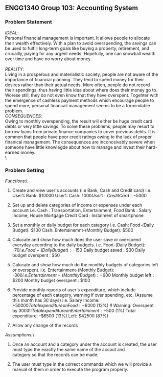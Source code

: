 ## ENGG1340 Group 103: Accounting System
### Problem Statement
*IDEAL*:\
Personal financial management is important. It allows people to allocate their wealth effectively. With a plan to avoid overspending, the savings can be used to fulfill long-term goals like buying a property, retirement, and crucailly, paying for any urgent needs. Hopefully, one can snowball wealth over time and have no worry about money. \
\
*REALITY*:\
Living in a prosperous and materialistic society, people are not aware of the importance of financial planning. They tend to spend money for their desires rather than their actual needs. More often, people do not record their spendings, thus having little idea about where does their money go to. Worese still, they do not even know that they have overspent. Togehter with the emergence of cashless payment methods which encourage people to spend more, personal financail management seems to be a formindable problem.
\
*CONSEQUENCES*:\
Owing to monthly overspending, the result will either be huge credit card debts or very little savings. To solve these problems, people may resort to borrow loans from private finance companies to cover previous debts. It is common that people have poor credit ratings owing to the lack of proper finanical management. The consequences are inconceivably severe when someone have little knowlegde about how to manage and invest their hard-earned money.\
\
### Problem Setting
*Functions*:\
  1. Create and view user's accounts (i.e Bank, Cash and Credit card)
                    i.e. User1: Bank: $10000
                         User1: Cash: $1000
                         User1: Credit Card: -$5000
  
  2. Set up and delete categories of income or expenses under each account 
                    i.e. Cash : Transportation, Entertainment, Food
                         Bank : Salary Income, House Mortgage
                         Credit Card : Instalment of smartphone
                                                                                  
  3. Set a monthly or daily budget for each category 
                    i.e. Cash: Food-(Daily Budget): $100
                         Cash: Entertainemnt-(Monthly Budget): $500
                                                           
  4. Calucate and show how much does the user save or overspend everyday according to the daily budgets.
                    i.e. Food-(Daily Budget): -$70       i.e. Food-(Daily Budget): -$150
                         Daily budget saved : $30             Daily budget overspent : $50
  
  5. Calucate and show how much do the monthly budgets of categories left or overspent.
                    i.e. Entertainment-(Monthly Budget): -$300       i.e. Entertainment-(Monthly Budget): -$600
                         Monthly budget left : $200                       Monthy budget overspent : $100 
  
  6. Provide monthly reports of user's expenditure, which include percentage of each category, warning if over spending, etc.
                   (Assume this month has 30 days)
                    i.e.  Salary Income: +$50000
                          Total expenditure on Food: -$6000 (12%) !! Warning: Overspent by $3000 !!
                          Total expenditure on Entertainment: -$500 (1%)
                          Total expenditure: -$6500 (13%)
                          Left: $42500 (87%)
  
  7. Allow any change of the records
  
*Assumptions:*\
  1. Once an account and a category under the account is created, the user must type the exactly the same name of the accout and      
     category so that the records can be made.
     
  2. The user must type in the correct commands which we will provide a manual of them in order to execute the program properly.
  
